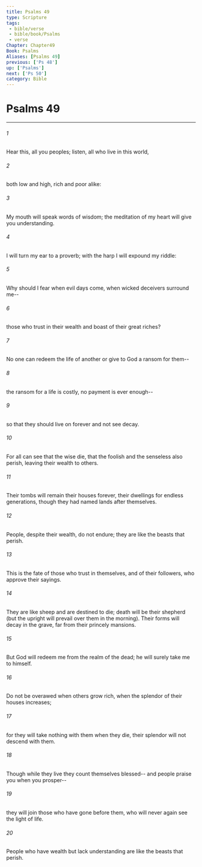 ```yaml
---
title: Psalms 49
type: Scripture
tags:
 - bible/verse
 - bible/book/Psalms
 - verse
Chapter: Chapter49
Book: Psalms
Aliases: [Psalms 49]
previous: ['Ps 48']
up: ['Psalms']
next: ['Ps 50']
category: Bible
---
```

# Psalms 49

***


###### 1 
Hear this, all you peoples; listen, all who live in this world, 

###### 2 
both low and high, rich and poor alike: 

###### 3 
My mouth will speak words of wisdom; the meditation of my heart will give you understanding. 

###### 4 
I will turn my ear to a proverb; with the harp I will expound my riddle: 

###### 5 
Why should I fear when evil days come, when wicked deceivers surround me-- 

###### 6 
those who trust in their wealth and boast of their great riches? 

###### 7 
No one can redeem the life of another or give to God a ransom for them-- 

###### 8 
the ransom for a life is costly, no payment is ever enough-- 

###### 9 
so that they should live on forever and not see decay. 

###### 10 
For all can see that the wise die, that the foolish and the senseless also perish, leaving their wealth to others. 

###### 11 
Their tombs will remain their houses forever, their dwellings for endless generations, though they had named lands after themselves. 

###### 12 
People, despite their wealth, do not endure; they are like the beasts that perish. 

###### 13 
This is the fate of those who trust in themselves, and of their followers, who approve their sayings. 

###### 14 
They are like sheep and are destined to die; death will be their shepherd (but the upright will prevail over them in the morning). Their forms will decay in the grave, far from their princely mansions. 

###### 15 
But God will redeem me from the realm of the dead; he will surely take me to himself. 

###### 16 
Do not be overawed when others grow rich, when the splendor of their houses increases; 

###### 17 
for they will take nothing with them when they die, their splendor will not descend with them. 

###### 18 
Though while they live they count themselves blessed-- and people praise you when you prosper-- 

###### 19 
they will join those who have gone before them, who will never again see the light of life. 

###### 20 
People who have wealth but lack understanding are like the beasts that perish. 
